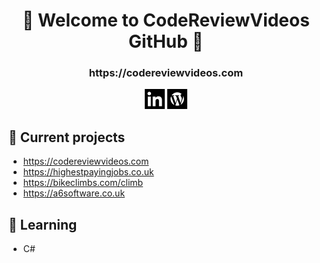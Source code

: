 <h1 align="center">👋 Welcome to CodeReviewVideos GitHub 👋</h1>
<h3 align="center">https://codereviewvideos.com</h3>

<p align="center">
<a href= "https://www.linkedin.com/in/christopher-moss-a6software/" target=”_blank”><img src="https://github.com/codereviewvideos/codereviewvideos/raw/main/icons/linkedin-icon.png"/ width="32"></a>
<a href= "https://codereviewvideos.com/" target=”_blank”><img src="https://github.com/codereviewvideos/codereviewvideos/raw/main/icons/wordpress-icon.png"/  width="32"></a>
</p>

## 🚧 Current projects

- https://codereviewvideos.com
- https://highestpayingjobs.co.uk
- https://bikeclimbs.com/climb
- https://a6software.co.uk

## 📖 Learning

- C#
